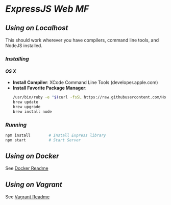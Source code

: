 # *ExpressJS Web MF*

## *Using on Localhost*

This should work wherever you have compilers, command line tools, and NodeJS installed.

### *Installing*

#### *OS X*

* **Install Compiler**: XCode Command Line Tools (developer.apple.com)
* **Install Favorite Package Manager**:
  ```bash
  /usr/bin/ruby -e "$(curl -fsSL https://raw.githubusercontent.com/Homebrew/install/master/install)"
  brew update
  brew upgrade
  brew install node
  ```

### *Running*

```bash
npm install        # Install Express library
npm start          # Start Server
```

## *Using on Docker*

See [Docker Readme](DOCKER.md)

## *Using on Vagrant*

See [Vagrant Readme](VAGRANT.md)
